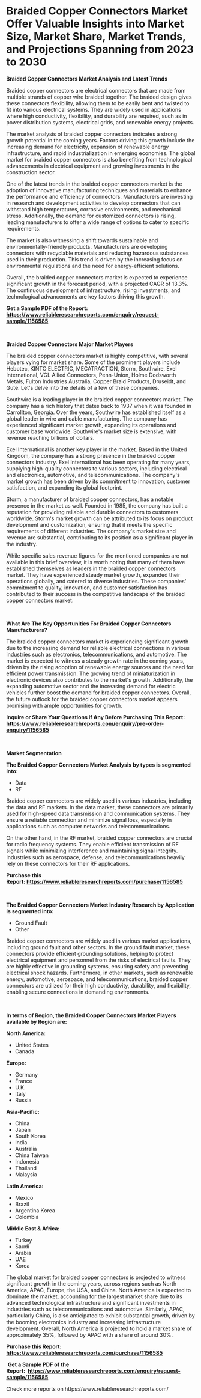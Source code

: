 <p><h1>Braided Copper Connectors Market Offer Valuable Insights into Market Size, Market Share, Market Trends, and Projections Spanning from 2023 to 2030</h1></p><p><strong>Braided Copper Connectors Market Analysis and Latest Trends</strong></p>
<p><p>Braided copper connectors are electrical connectors that are made from multiple strands of copper wire braided together. The braided design gives these connectors flexibility, allowing them to be easily bent and twisted to fit into various electrical systems. They are widely used in applications where high conductivity, flexibility, and durability are required, such as in power distribution systems, electrical grids, and renewable energy projects.</p><p>The market analysis of braided copper connectors indicates a strong growth potential in the coming years. Factors driving this growth include the increasing demand for electricity, expansion of renewable energy infrastructure, and rapid industrialization in emerging economies. The global market for braided copper connectors is also benefiting from technological advancements in electrical equipment and growing investments in the construction sector.</p><p>One of the latest trends in the braided copper connectors market is the adoption of innovative manufacturing techniques and materials to enhance the performance and efficiency of connectors. Manufacturers are investing in research and development activities to develop connectors that can withstand high temperatures, corrosive environments, and mechanical stress. Additionally, the demand for customized connectors is rising, leading manufacturers to offer a wide range of options to cater to specific requirements.</p><p>The market is also witnessing a shift towards sustainable and environmentally-friendly products. Manufacturers are developing connectors with recyclable materials and reducing hazardous substances used in their production. This trend is driven by the increasing focus on environmental regulations and the need for energy-efficient solutions.</p><p>Overall, the braided copper connectors market is expected to experience significant growth in the forecast period, with a projected CAGR of 13.3%. The continuous development of infrastructure, rising investments, and technological advancements are key factors driving this growth.</p></p>
<p><strong>Get a Sample PDF of the Report:&nbsp; <a href="https://www.reliableresearchreports.com/enquiry/request-sample/1156585">https://www.reliableresearchreports.com/enquiry/request-sample/1156585</a></strong></p>
<p>&nbsp;</p>
<p><strong>Braided Copper Connectors Major Market Players</strong></p>
<p><p>The braided copper connectors market is highly competitive, with several players vying for market share. Some of the prominent players include Hebotec, KINTO ELECTRIC, MECATRACTION, Storm, Southwire, Exel International, VGL Allied Connectors, Penn-Union, Holme Dodsworth Metals, Fulton Industries Australia, Copper Braid Products, Druseidt, and Gute. Let's delve into the details of a few of these companies.</p><p>Southwire is a leading player in the braided copper connectors market. The company has a rich history that dates back to 1937 when it was founded in Carrollton, Georgia. Over the years, Southwire has established itself as a global leader in wire and cable manufacturing. The company has experienced significant market growth, expanding its operations and customer base worldwide. Southwire's market size is extensive, with revenue reaching billions of dollars.</p><p>Exel International is another key player in the market. Based in the United Kingdom, the company has a strong presence in the braided copper connectors industry. Exel International has been operating for many years, supplying high-quality connectors to various sectors, including electrical and electronics, automotive, and telecommunications. The company's market growth has been driven by its commitment to innovation, customer satisfaction, and expanding its global footprint.</p><p>Storm, a manufacturer of braided copper connectors, has a notable presence in the market as well. Founded in 1985, the company has built a reputation for providing reliable and durable connectors to customers worldwide. Storm's market growth can be attributed to its focus on product development and customization, ensuring that it meets the specific requirements of different industries. The company's market size and revenue are substantial, contributing to its position as a significant player in the industry.</p><p>While specific sales revenue figures for the mentioned companies are not available in this brief overview, it is worth noting that many of them have established themselves as leaders in the braided copper connectors market. They have experienced steady market growth, expanded their operations globally, and catered to diverse industries. These companies' commitment to quality, innovation, and customer satisfaction has contributed to their success in the competitive landscape of the braided copper connectors market.</p></p>
<p>&nbsp;</p>
<p><strong>What Are The Key Opportunities For Braided Copper Connectors Manufacturers?</strong></p>
<p><p>The braided copper connectors market is experiencing significant growth due to the increasing demand for reliable electrical connections in various industries such as electronics, telecommunications, and automotive. The market is expected to witness a steady growth rate in the coming years, driven by the rising adoption of renewable energy sources and the need for efficient power transmission. The growing trend of miniaturization in electronic devices also contributes to the market's growth. Additionally, the expanding automotive sector and the increasing demand for electric vehicles further boost the demand for braided copper connectors. Overall, the future outlook for the braided copper connectors market appears promising with ample opportunities for growth.</p></p>
<p><strong>Inquire or Share Your Questions If Any Before Purchasing This Report: <a href="https://www.reliableresearchreports.com/enquiry/pre-order-enquiry/1156585">https://www.reliableresearchreports.com/enquiry/pre-order-enquiry/1156585</a></strong></p>
<p>&nbsp;</p>
<p><strong>Market Segmentation</strong></p>
<p><strong>The Braided Copper Connectors Market Analysis by types is segmented into:</strong></p>
<p><ul><li>Data</li><li>RF</li></ul></p>
<p><p>Braided copper connectors are widely used in various industries, including the data and RF markets. In the data market, these connectors are primarily used for high-speed data transmission and communication systems. They ensure a reliable connection and minimize signal loss, especially in applications such as computer networks and telecommunications. </p><p>On the other hand, in the RF market, braided copper connectors are crucial for radio frequency systems. They enable efficient transmission of RF signals while minimizing interference and maintaining signal integrity. Industries such as aerospace, defense, and telecommunications heavily rely on these connectors for their RF applications.</p></p>
<p><strong>Purchase this Report:&nbsp;<a href="https://www.reliableresearchreports.com/purchase/1156585">https://www.reliableresearchreports.com/purchase/1156585</a></strong></p>
<p>&nbsp;</p>
<p><strong>The Braided Copper Connectors Market Industry Research by Application is segmented into:</strong></p>
<p><ul><li>Ground Fault</li><li>Other</li></ul></p>
<p><p>Braided copper connectors are widely used in various market applications, including ground fault and other sectors. In the ground fault market, these connectors provide efficient grounding solutions, helping to protect electrical equipment and personnel from the risks of electrical faults. They are highly effective in grounding systems, ensuring safety and preventing electrical shock hazards. Furthermore, in other markets, such as renewable energy, automotive, aerospace, and telecommunications, braided copper connectors are utilized for their high conductivity, durability, and flexibility, enabling secure connections in demanding environments.</p></p>
<p>&nbsp;</p>
<p><strong>In terms of Region, the Braided Copper Connectors Market Players available by Region are:</strong></p>
<p>
    <p> <strong> North America: </strong>
        <ul>
            <li>United States</li>
            <li>Canada</li>
        </ul>
        </p> 
    <p> <strong> Europe: </strong>
        <ul>
            <li>Germany</li>
            <li>France</li>
            <li>U.K.</li>
            <li>Italy</li>
            <li>Russia</li>
        </ul>
        </p> 
    <p> <strong> Asia-Pacific: </strong>
        <ul>
            <li>China</li>
            <li>Japan</li>
            <li>South Korea</li>
            <li>India</li>
            <li>Australia</li>
            <li>China Taiwan</li>
            <li>Indonesia</li>
            <li>Thailand</li>
            <li>Malaysia</li>
        </ul>
        </p> 
    <p> <strong> Latin America: </strong>
        <ul>
            <li>Mexico</li>
            <li>Brazil</li>
            <li>Argentina Korea</li>
            <li>Colombia</li>
        </ul>
        </p> 
    <p> <strong> Middle East & Africa: </strong>
        <ul>
            <li>Turkey</li>
            <li>Saudi</li>
            <li>Arabia</li>
            <li>UAE</li>
            <li>Korea</li>
        </ul>
    </p>
    </p>
<p><p>The global market for braided copper connectors is projected to witness significant growth in the coming years, across regions such as North America, APAC, Europe, the USA, and China. North America is expected to dominate the market, accounting for the largest market share due to its advanced technological infrastructure and significant investments in industries such as telecommunications and automotive. Similarly, APAC, particularly China, is also anticipated to exhibit substantial growth, driven by the booming electronics industry and increasing infrastructure development. Overall, North America is projected to hold a market share of approximately 35%, followed by APAC with a share of around 30%.</p></p>
<p><strong>Purchase this Report: <a href="https://www.reliableresearchreports.com/purchase/1156585">https://www.reliableresearchreports.com/purchase/1156585</a></strong></p>
<p>&nbsp;<strong>Get a Sample PDF of the Report:&nbsp;&nbsp;<a href="https://www.reliableresearchreports.com/enquiry/request-sample/1156585">https://www.reliableresearchreports.com/enquiry/request-sample/1156585</a></strong></p>
<p><strong></strong></p>
<p>Check more reports on https://www.reliableresearchreports.com/</p>